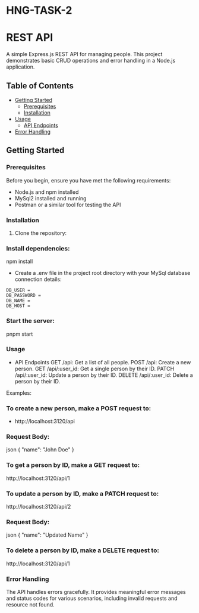 # HNG-TASK-2

# REST API

A simple Express.js REST API for managing people. This project demonstrates basic CRUD operations and error handling in a Node.js application.

## Table of Contents

- [Getting Started](#getting-started)
  - [Prerequisites](#prerequisites)
  - [Installation](#installation)
- [Usage](#usage)
  - [API Endpoints](#api-endpoints)
- [Error Handling](#error-handling)

## Getting Started

### Prerequisites

Before you begin, ensure you have met the following requirements:

- Node.js and npm installed
- MySql2 installed and running
- Postman or a similar tool for testing the API

### Installation

1. Clone the repository:

### Install dependencies:
npm install

- Create a .env file in the project root directory with your MySql database connection details:

```
DB_USER = 
DB_PASSWORD = 
DB_NAME = 
DB_HOST = 
```


### Start the server:
pnpm start

### Usage
- API Endpoints
GET /api: Get a list of all people.
POST /api: Create a new person.
GET /api/:user_id: Get a single person by their ID.
PATCH /api/:user_id: Update a person by their ID.
DELETE /api/:user_id: Delete a person by their ID.

Examples:
### To create a new person, make a POST request to:
- http://localhost:3120/api
### Request Body:
json
{
  "name": "John Doe"
}

### To get a person by ID, make a GET request to:
http://localhost:3120/api/1


### To update a person by ID, make a PATCH request to:
http://localhost:3120/api/2

### Request Body:
json
{
  "name": "Updated Name"
}


### To delete a person by ID, make a DELETE request to:
http://localhost:3120/api/1


### Error Handling
The API handles errors gracefully. It provides meaningful error messages and status codes for various scenarios, including invalid requests and resource not found.
